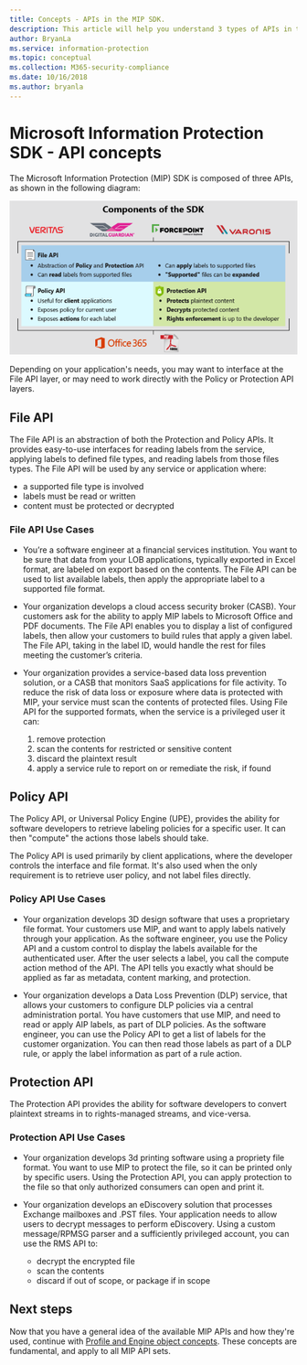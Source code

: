 ```yaml
---
title: Concepts - APIs in the MIP SDK.
description: This article will help you understand 3 types of APIs in the MIP SDK, how they're related, and use-cases for using each.
author: BryanLa
ms.service: information-protection
ms.topic: conceptual
ms.collection: M365-security-compliance
ms.date: 10/16/2018
ms.author: bryanla
---
```


# Microsoft Information Protection SDK - API concepts

The Microsoft Information Protection (MIP) SDK is composed of three APIs, as shown in the following diagram:

[![MIP SDK API diagram](media/concept-apis-use-cases/mip-sdk-components.png)](media/concept-apis-use-cases/mip-sdk-components.png#lightbox)

Depending on your application's needs, you may want to interface at the File API layer, or may need to work directly with the Policy or Protection API layers.

## File API

The File API is an abstraction of both the Protection and Policy APIs. It provides easy-to-use interfaces for reading labels from the service, applying labels to defined file types, and reading labels from those files types. The File API will be used by any service or application where:

- a supported file type is involved
- labels must be read or written
- content must be protected or decrypted

### File API Use Cases

- You’re a software engineer at a financial services institution. You want to be sure that data from your LOB applications, typically exported in Excel format, are labeled on export based on the contents. The File API can be used to list available labels, then apply the appropriate label to a supported file format.

- Your organization develops a cloud access security broker (CASB). Your customers ask for the ability to apply MIP labels to Microsoft Office and PDF documents. The File API enables you to display a list of configured labels, then allow your customers to build rules that apply a given label. The File API, taking in the label ID, would handle the rest for files meeting the customer’s criteria.

- Your organization provides a service-based data loss prevention solution, or a CASB that monitors SaaS applications for file activity. To reduce the risk of data loss or exposure where data is protected with MIP, your service must scan the contents of protected files. Using File API for the supported formats, when the service is a privileged user it can:

  1. remove protection
  2. scan the contents for restricted or sensitive content
  3. discard the plaintext result
  4. apply a service rule to report on or remediate the risk, if found

## Policy API

The Policy API, or Universal Policy Engine (UPE), provides the ability for software developers to retrieve labeling policies for a specific user. It can then "compute" the actions those labels should take.

The Policy API is used primarily by client applications, where the developer controls the interface and file format. It's also used when the only requirement is to retrieve user policy, and not label files directly. 

### Policy API Use Cases

- Your organization develops 3D design software that uses a proprietary file format. Your customers use MIP, and want to apply labels natively through your application. As the software engineer, you use the Policy API and a custom control to display the labels available for the authenticated user. After the user selects a label, you call the compute action method of the API. The API tells you exactly what should be applied as far as metadata, content marking, and protection.

- Your organization develops a Data Loss Prevention (DLP) service, that allows your customers to configure DLP policies via a central administration portal. You have customers that use MIP, and need to read or apply AIP labels, as part of DLP policies. As the software engineer, you can use the Policy API to get a list of labels for the customer organization. You can then read those labels as part of a DLP rule, or apply the label information as part of a rule action.

## Protection API

The Protection API provides the ability for software developers to convert plaintext streams in to rights-managed streams, and vice-versa.

### Protection API Use Cases

- Your organization develops 3d printing software using a propriety file format. You want to use MIP to protect the file, so it can be printed only by specific users. Using the Protection API, you can apply protection to the file so that only authorized consumers can open and print it. 

- Your organization develops an eDiscovery solution that processes Exchange mailboxes and .PST files. Your application needs to allow users to decrypt messages to perform eDiscovery. Using a custom message/RPMSG parser and a sufficiently privileged account, you can use the RMS API to:
  - decrypt the encrypted file
  - scan the contents
  - discard if out of scope, or package if in scope

## Next steps

Now that you have a general idea of the available MIP APIs and how they're used, continue with [Profile and Engine object concepts](concept-profile-engine-cpp.md). These concepts are fundamental, and apply to all MIP API sets.
